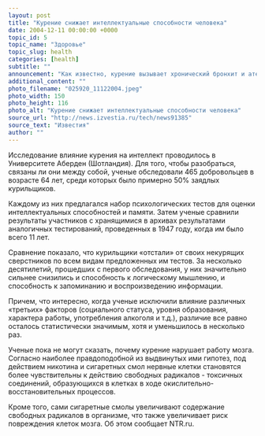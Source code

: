 ```yaml
---
layout: post
title: "Курение снижает интеллектуальные способности человека"
date: 2004-12-11 00:00:00 +0000
topic_id: 5
topic_name: "Здоровье"
topic_slug: health
categories: [health]
subtitle: ""
announcement: "Как известно, курение вызывает хронический бронхит и атеросклероз, провоцирует развитие рака легких и ишемической болезни сердца. Но, оказывается, этим перечень возможных последствий пристрастия к сигаретам вовсе не ограничивается. Как показали последние исследования, курение также негативно влияет на мозг и снижает интеллектуальные способности человека."
additional_content: ""
photo_filename: "025920_11122004.jpeg"
photo_width: 150
photo_height: 116
photo_alt: "Курение снижает интеллектуальные способности человека"
source_url: "http://news.izvestia.ru/tech/news91385"
source_text: "Известия"
author: ""
---
```

Исследование влияние курения на интеллект проводилось в Университете Аберден (Шотландия). Для того, чтобы разобраться, связаны ли они между собой, ученые обследовали 465 добровольцев в возрасте 64 лет, среди которых было примерно 50% заядлых курильщиков.

Каждому из них предлагался набор психологических тестов для оценки интеллектуальных способностей и памяти. Затем ученые сравнили результаты участников с хранящимися в архивах результатами аналогичных тестирований, проведенных в 1947 году, когда им было всего 11 лет.

Сравнение показало, что курильщики «отстали» от своих некурящих сверстников по всем видам предложенных им тестов. За несколько десятилетий, прошедших с первого обследования, у них значительно сильнее снизились и способность к логическому мышлению, и способность к запоминанию и воспроизведению информации.

Причем, что интересно, когда ученые исключили влияние различных «третьих» факторов (социального статуса, уровня образования, характера работы, употребления алкоголя и т.д.), различие все равно осталось статистически значимым, хотя и уменьшилось в несколько раз.

Ученые пока не могут сказать, почему курение нарушает работу мозга. Согласно наиболее правдоподобной из выдвинутых ими гипотез, под действием никотина и сигаретных смол нервные клетки становятся более чувствительны к действию свободных радикалов - токсичных соединений, образующихся в клетках в ходе окислительно-восстановительных процессов.

Кроме того, сами сигаретные смолы увеличивают содержание свободных радикалов в организме, что также увеличивает риск повреждения клеток мозга. Об этом сообщает NTR.ru.
